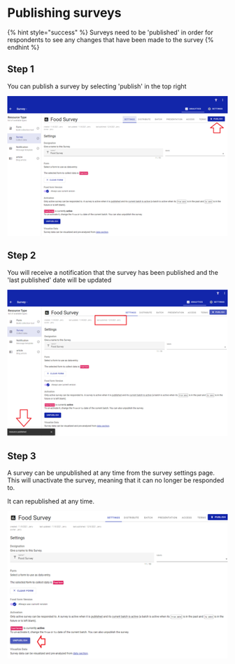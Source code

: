 # Publishing surveys

{% hint style="success" %}
Surveys need to be 'published' in order for respondents to see any changes that have been made to the survey
{% endhint %}

## Step 1

You can publish a survey by selecting 'publish' in the top right

![](<../../.gitbook/assets/image (306) (1) (1) (1).png>)

## Step 2

You will receive a notification that the survey has been published and the 'last published' date will be updated

![](<../../.gitbook/assets/image (314) (1) (1).png>)

## Step 3

A survey can be unpublished at any time from the survey settings page.  This will unactivate the survey, meaning that it can no longer be responded to.

It can republished at any time.

![](<../../.gitbook/assets/image (310) (1) (1) (1).png>)
